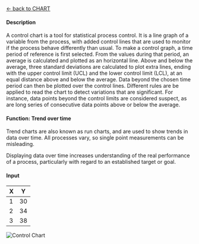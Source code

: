 [ <- back to CHART](https://github.com/usds/Data-Visualization-Catalog/blob/main/Charts/readme.md)

#### Description

<p> A control chart is a tool for statistical process control. It is a line graph of a variable from the process, with added control lines that are used to monitor if the process behave differently than usual. To make a control graph, a time period of reference is first selected. From the values during that period, an average is calculated and plotted as an horizontal line. Above and below the average, three standard deviations are calculated to plot extra lines, ending with the upper control limit (UCL) and the lower control limit (LCL), at an equal distance above and below the average.
Data beyond the chosen time period can then be plotted over the control lines. Different rules are be applied to read the chart to detect variations that are significant. For instance, data points beyond the control limits are considered suspect, as are long series of consecutive data points above or below the average.
  
#### Function: Trend over time

<p>Trend charts are also known as run charts, and are used to show trends in data over time. All processes vary, so single point measurements can be misleading.

Displaying data over time increases understanding of the real performance of a process, particularly with regard to an established target or goal. 

#### Input
| X | Y  |
|---|----|
| 1 | 30 |
| 2 | 34 |
| 3 | 38 |
  
![Control Chart]()
  
